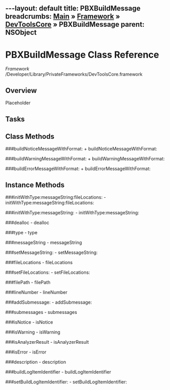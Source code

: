 ---layout: default
title: PBXBuildMessage
breadcrumbs: <a href="/index.html">Main</a> &raquo; <a href="/Frameworks.html">Framework</a> &raquo; <a href="/Frameworks/DevToolsCore.html">DevToolsCore</a> &raquo; PBXBuildMessage
parent: NSObject 
---
# PBXBuildMessage Class Reference

*Framework* /Developer/Library/PrivateFrameworks/DevToolsCore.framework

## Overview

Placeholder

## Tasks

## Class Methods

<a name="+buildNoticeMessageWithFormat:"></a>
###buildNoticeMessageWithFormat:
    + buildNoticeMessageWithFormat:

<a name="+buildWarningMessageWithFormat:"></a>
###buildWarningMessageWithFormat:
    + buildWarningMessageWithFormat:

<a name="+buildErrorMessageWithFormat:"></a>
###buildErrorMessageWithFormat:
    + buildErrorMessageWithFormat:

## Instance Methods

<a name="-initWithType:messageString:fileLocations:"></a>
###initWithType:messageString:fileLocations:
    - initWithType:messageString:fileLocations:

<a name="-initWithType:messageString:"></a>
###initWithType:messageString:
    - initWithType:messageString:

<a name="-dealloc"></a>
###dealloc
    - dealloc

<a name="-type"></a>
###type
    - type

<a name="-messageString"></a>
###messageString
    - messageString

<a name="-setMessageString:"></a>
###setMessageString:
    - setMessageString:

<a name="-fileLocations"></a>
###fileLocations
    - fileLocations

<a name="-setFileLocations:"></a>
###setFileLocations:
    - setFileLocations:

<a name="-filePath"></a>
###filePath
    - filePath

<a name="-lineNumber"></a>
###lineNumber
    - lineNumber

<a name="-addSubmessage:"></a>
###addSubmessage:
    - addSubmessage:

<a name="-submessages"></a>
###submessages
    - submessages

<a name="-isNotice"></a>
###isNotice
    - isNotice

<a name="-isWarning"></a>
###isWarning
    - isWarning

<a name="-isAnalyzerResult"></a>
###isAnalyzerResult
    - isAnalyzerResult

<a name="-isError"></a>
###isError
    - isError

<a name="-description"></a>
###description
    - description

<a name="-buildLogItemIdentifier"></a>
###buildLogItemIdentifier
    - buildLogItemIdentifier

<a name="-setBuildLogItemIdentifier:"></a>
###setBuildLogItemIdentifier:
    - setBuildLogItemIdentifier:

